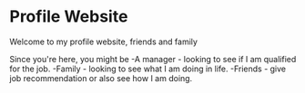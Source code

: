 # Profile Website

Welcome to my profile website, friends and family  


Since you're here, you might be
-A manager - looking to see if I am qualified for the job.
-Family - looking to see what I am doing in life. 
-Friends - give job recommendation or also see how I am doing. 

